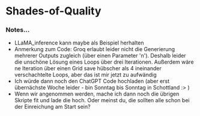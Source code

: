 # Shades-of-Quality

### Notes...
- LLaMA_inference kann maybe als Beispiel herhalten
- Anmerkung zum Code: Groq erlaubt leider nicht die Generierung mehrerer Outputs zugleich (über einen Parameter 'n'). Deshalb leider die unschöne Lösung eines Loops über drei Iterationen. Außerdem wäre ne Iteration über einen Grid save hübscher als 4 ineinander verschachtelte Loops, aber das ist mir jetzt zu aufwändig
- Ich würde dann noch den ChatGPT Code hochladen (aber erst übernächste Woche leider - bin Sonntag bis Sonntag in Schottland :> )
- Wenn wir angenommen werden, mache ich dann noch die übrigen Skripte fit und lade die hoch. Oder meinst du, die sollten alle schon bei der Einreichung am Start sein? 
